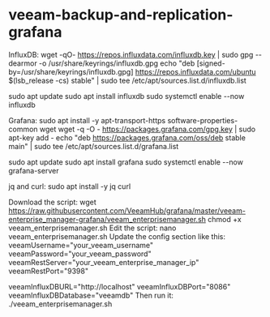 # veeam-backup-and-replication-grafana
 InfluxDB:
wget -qO- https://repos.influxdata.com/influxdb.key | sudo gpg --dearmor -o /usr/share/keyrings/influxdb.gpg
echo "deb [signed-by=/usr/share/keyrings/influxdb.gpg] https://repos.influxdata.com/ubuntu $(lsb_release -cs) stable" | sudo tee /etc/apt/sources.list.d/influxdb.list

sudo apt update
sudo apt install influxdb
sudo systemctl enable --now influxdb

Grafana:
sudo apt install -y apt-transport-https software-properties-common wget
wget -q -O - https://packages.grafana.com/gpg.key | sudo apt-key add -
echo "deb https://packages.grafana.com/oss/deb stable main" | sudo tee /etc/apt/sources.list.d/grafana.list

sudo apt update
sudo apt install grafana
sudo systemctl enable --now grafana-server

jq and curl:
sudo apt install -y jq curl

Download the script:
wget https://raw.githubusercontent.com/VeeamHub/grafana/master/veeam-enterprise_manager-grafana/veeam_enterprisemanager.sh
chmod +x veeam_enterprisemanager.sh
Edit the script:
nano veeam_enterprisemanager.sh
Update the config section like this:
veeamUsername="your_veeam_username"
veeamPassword="your_veeam_password"
veeamRestServer="your_veeam_enterprise_manager_ip"
veeamRestPort="9398"

veeamInfluxDBURL="http://localhost"
veeamInfluxDBPort="8086"
veeamInfluxDBDatabase="veeamdb"
Then run it:
./veeam_enterprisemanager.sh

